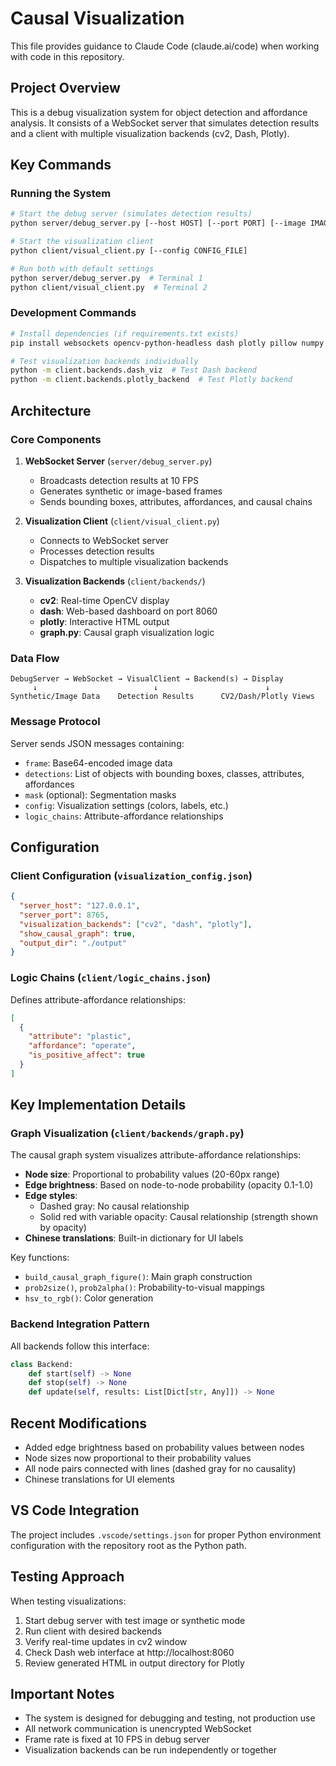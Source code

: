 # Causal Visualization

This file provides guidance to Claude Code (claude.ai/code) when working with code in this repository.

## Project Overview

This is a debug visualization system for object detection and affordance analysis. It consists of a WebSocket server that simulates detection results and a client with multiple visualization backends (cv2, Dash, Plotly).

## Key Commands

### Running the System

```bash
# Start the debug server (simulates detection results)
python server/debug_server.py [--host HOST] [--port PORT] [--image IMAGE_PATH] [--size WIDTH HEIGHT]

# Start the visualization client
python client/visual_client.py [--config CONFIG_FILE]

# Run both with default settings
python server/debug_server.py  # Terminal 1
python client/visual_client.py  # Terminal 2
```

### Development Commands

```bash
# Install dependencies (if requirements.txt exists)
pip install websockets opencv-python-headless dash plotly pillow numpy

# Test visualization backends individually
python -m client.backends.dash_viz  # Test Dash backend
python -m client.backends.plotly_backend  # Test Plotly backend
```

## Architecture

### Core Components

1. **WebSocket Server** (`server/debug_server.py`)
   - Broadcasts detection results at 10 FPS
   - Generates synthetic or image-based frames
   - Sends bounding boxes, attributes, affordances, and causal chains

2. **Visualization Client** (`client/visual_client.py`) 
   - Connects to WebSocket server
   - Processes detection results
   - Dispatches to multiple visualization backends

3. **Visualization Backends** (`client/backends/`)
   - **cv2**: Real-time OpenCV display
   - **dash**: Web-based dashboard on port 8060
   - **plotly**: Interactive HTML output
   - **graph.py**: Causal graph visualization logic

### Data Flow

```
DebugServer → WebSocket → VisualClient → Backend(s) → Display
     ↓                          ↓                        ↓
Synthetic/Image Data    Detection Results      CV2/Dash/Plotly Views
```

### Message Protocol

Server sends JSON messages containing:
- `frame`: Base64-encoded image data
- `detections`: List of objects with bounding boxes, classes, attributes, affordances
- `mask` (optional): Segmentation masks
- `config`: Visualization settings (colors, labels, etc.)
- `logic_chains`: Attribute-affordance relationships

## Configuration

### Client Configuration (`visualization_config.json`)
```json
{
  "server_host": "127.0.0.1",
  "server_port": 8765,
  "visualization_backends": ["cv2", "dash", "plotly"],
  "show_causal_graph": true,
  "output_dir": "./output"
}
```

### Logic Chains (`client/logic_chains.json`)
Defines attribute-affordance relationships:
```json
[
  {
    "attribute": "plastic",
    "affordance": "operate", 
    "is_positive_affect": true
  }
]
```

## Key Implementation Details

### Graph Visualization (`client/backends/graph.py`)

The causal graph system visualizes attribute-affordance relationships:
- **Node size**: Proportional to probability values (20-60px range)
- **Edge brightness**: Based on node-to-node probability (opacity 0.1-1.0)
- **Edge styles**: 
  - Dashed gray: No causal relationship
  - Solid red with variable opacity: Causal relationship (strength shown by opacity)
- **Chinese translations**: Built-in dictionary for UI labels

Key functions:
- `build_causal_graph_figure()`: Main graph construction
- `prob2size()`, `prob2alpha()`: Probability-to-visual mappings
- `hsv_to_rgb()`: Color generation

### Backend Integration Pattern

All backends follow this interface:
```python
class Backend:
    def start(self) -> None
    def stop(self) -> None  
    def update(self, results: List[Dict[str, Any]]) -> None
```

## Recent Modifications

- Added edge brightness based on probability values between nodes
- Node sizes now proportional to their probability values
- All node pairs connected with lines (dashed gray for no causality)
- Chinese translations for UI elements

## VS Code Integration

The project includes `.vscode/settings.json` for proper Python environment configuration with the repository root as the Python path.

## Testing Approach

When testing visualizations:
1. Start debug server with test image or synthetic mode
2. Run client with desired backends
3. Verify real-time updates in cv2 window
4. Check Dash web interface at http://localhost:8060
5. Review generated HTML in output directory for Plotly

## Important Notes

- The system is designed for debugging and testing, not production use
- All network communication is unencrypted WebSocket
- Frame rate is fixed at 10 FPS in debug server
- Visualization backends can be run independently or together